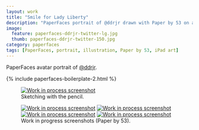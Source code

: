```yaml
---
layout: work
title: "Smile for Lady Liberty"
description: "PaperFaces portrait of @ddrjr drawn with Paper by 53 on an iPad."
image: 
  feature: paperfaces-ddrjr-twitter-lg.jpg
  thumb: paperfaces-ddrjr-twitter-150.jpg
category: paperfaces
tags: [PaperFaces, portrait, illustration, Paper by 53, iPad art]
---
```


PaperFaces avatar portrait of <a href="http://twitter.com/ddrjr">@ddrjr</a>.

{% include paperfaces-boilerplate-2.html %}

<figure>
	<a href="{{ site.url }}/images/paperfaces-ddrjr-process-1-lg.jpg"><img src="{{ site.url }}/images/paperfaces-ddrjr-process-1-750.jpg" alt="Work in process screenshot"></a>
	<figcaption>Sketching with the pencil.</figcaption>
</figure>

<figure class="half">
	<a href="{{ site.url }}/images/paperfaces-ddrjr-process-2-lg.jpg"><img src="{{ site.url }}/images/paperfaces-ddrjr-process-2-600.jpg" alt="Work in process screenshot"></a>
	<a href="{{ site.url }}/images/paperfaces-ddrjr-process-3-lg.jpg"><img src="{{ site.url }}/images/paperfaces-ddrjr-process-3-600.jpg" alt="Work in process screenshot"></a>
	<a href="{{ site.url }}/images/paperfaces-ddrjr-process-4-lg.jpg"><img src="{{ site.url }}/images/paperfaces-ddrjr-process-4-600.jpg" alt="Work in process screenshot"></a>
	<a href="{{ site.url }}/images/paperfaces-ddrjr-process-5-lg.jpg"><img src="{{ site.url }}/images/paperfaces-ddrjr-process-5-600.jpg" alt="Work in process screenshot"></a>
	<figcaption>Work in progress screenshots (Paper by 53).</figcaption>
</figure>